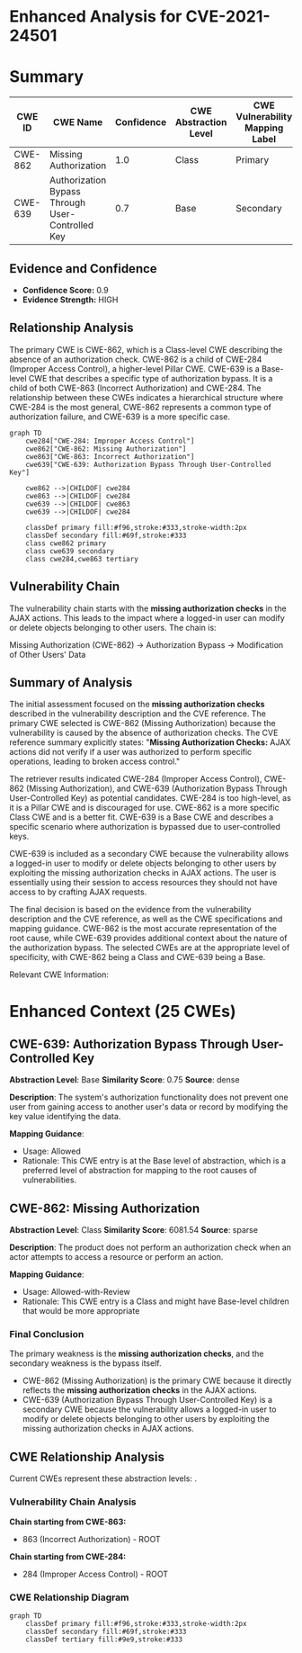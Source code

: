 # Enhanced Analysis for CVE-2021-24501

# Summary
| CWE ID | CWE Name | Confidence | CWE Abstraction Level | CWE Vulnerability Mapping Label | CWE-Vulnerability Mapping Notes |
|---|---|---|---|---|---|
| CWE-862 | Missing Authorization | 1.0 | Class | Primary | Allowed-with-Review |
| CWE-639 | Authorization Bypass Through User-Controlled Key | 0.7 | Base | Secondary | Allowed |

## Evidence and Confidence

*   **Confidence Score:** 0.9
*   **Evidence Strength:** HIGH

## Relationship Analysis
The primary CWE is CWE-862, which is a Class-level CWE describing the absence of an authorization check. CWE-862 is a child of CWE-284 (Improper Access Control), a higher-level Pillar CWE. CWE-639 is a Base-level CWE that describes a specific type of authorization bypass. It is a child of both CWE-863 (Incorrect Authorization) and CWE-284. The relationship between these CWEs indicates a hierarchical structure where CWE-284 is the most general, CWE-862 represents a common type of authorization failure, and CWE-639 is a more specific case.

```mermaid
graph TD
    cwe284["CWE-284: Improper Access Control"]
    cwe862["CWE-862: Missing Authorization"]
    cwe863["CWE-863: Incorrect Authorization"]
    cwe639["CWE-639: Authorization Bypass Through User-Controlled Key"]

    cwe862 -->|CHILDOF| cwe284
    cwe863 -->|CHILDOF| cwe284
    cwe639 -->|CHILDOF| cwe863
    cwe639 -->|CHILDOF| cwe284

    classDef primary fill:#f96,stroke:#333,stroke-width:2px
    classDef secondary fill:#69f,stroke:#333
    class cwe862 primary
    class cwe639 secondary
    class cwe284,cwe863 tertiary
```

## Vulnerability Chain
The vulnerability chain starts with the **missing authorization checks** in the AJAX actions. This leads to the impact where a logged-in user can modify or delete objects belonging to other users. The chain is:

Missing Authorization (CWE-862) -> Authorization Bypass -> Modification of Other Users' Data

## Summary of Analysis
The initial assessment focused on the **missing authorization checks** described in the vulnerability description and the CVE reference. The primary CWE selected is CWE-862 (Missing Authorization) because the vulnerability is caused by the absence of authorization checks. The CVE reference summary explicitly states: "**Missing Authorization Checks:** AJAX actions did not verify if a user was authorized to perform specific operations, leading to broken access control."

The retriever results indicated CWE-284 (Improper Access Control), CWE-862 (Missing Authorization), and CWE-639 (Authorization Bypass Through User-Controlled Key) as potential candidates. CWE-284 is too high-level, as it is a Pillar CWE and is discouraged for use. CWE-862 is a more specific Class CWE and is a better fit. CWE-639 is a Base CWE and describes a specific scenario where authorization is bypassed due to user-controlled keys.

CWE-639 is included as a secondary CWE because the vulnerability allows a logged-in user to modify or delete objects belonging to other users by exploiting the missing authorization checks in AJAX actions. The user is essentially using their session to access resources they should not have access to by crafting AJAX requests.

The final decision is based on the evidence from the vulnerability description and the CVE reference, as well as the CWE specifications and mapping guidance. CWE-862 is the most accurate representation of the root cause, while CWE-639 provides additional context about the nature of the authorization bypass. The selected CWEs are at the appropriate level of specificity, with CWE-862 being a Class and CWE-639 being a Base.

Relevant CWE Information:

# Enhanced Context (25 CWEs)

## CWE-639: Authorization Bypass Through User-Controlled Key
**Abstraction Level**: Base
**Similarity Score**: 0.75
**Source**: dense

**Description**:
The system's authorization functionality does not prevent one user from gaining access to another user's data or record by modifying the key value identifying the data.

**Mapping Guidance**:
- Usage: Allowed
- Rationale: This CWE entry is at the Base level of abstraction, which is a preferred level of abstraction for mapping to the root causes of vulnerabilities.

## CWE-862: Missing Authorization
**Abstraction Level**: Class
**Similarity Score**: 6081.54
**Source**: sparse

**Description**:
The product does not perform an authorization check when an actor attempts to access a resource or perform an action.

**Mapping Guidance**:
- Usage: Allowed-with-Review
- Rationale: This CWE entry is a Class and might have Base-level children that would be more appropriate
### Final Conclusion

The primary weakness is the **missing authorization checks**, and the secondary weakness is the bypass itself.

*   CWE-862 (Missing Authorization) is the primary CWE because it directly reflects the **missing authorization checks** in the AJAX actions.
*   CWE-639 (Authorization Bypass Through User-Controlled Key) is a secondary CWE because the vulnerability allows a logged-in user to modify or delete objects belonging to other users by exploiting the missing authorization checks in AJAX actions.


## CWE Relationship Analysis

Current CWEs represent these abstraction levels: .


### Vulnerability Chain Analysis

**Chain starting from CWE-863:**
- 863 (Incorrect Authorization) - ROOT


**Chain starting from CWE-284:**
- 284 (Improper Access Control) - ROOT



### CWE Relationship Diagram

```mermaid
graph TD
    classDef primary fill:#f96,stroke:#333,stroke-width:2px
    classDef secondary fill:#69f,stroke:#333
    classDef tertiary fill:#9e9,stroke:#333
```